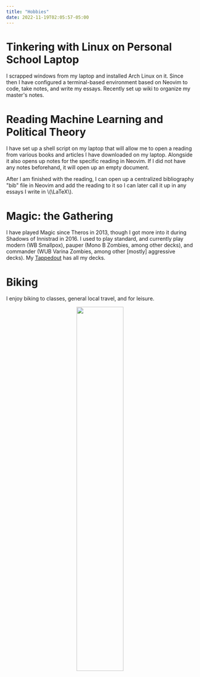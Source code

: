 ```yaml
---
title: "Hobbies"
date: 2022-11-19T02:05:57-05:00
---
```


# Tinkering with Linux on Personal School Laptop

I scrapped windows from my laptop and installed Arch Linux on it.
Since then I have configured a terminal-based environment based on Neovim to code, take notes, and write my essays.
Recently set up wiki to organize my master's notes.

# Reading Machine Learning and Political Theory

I have set up a shell script on my laptop that will allow me to open a reading from various books and articles I have downloaded on my laptop.
Alongside it also opens up notes for the specific reading in Neovim.
If I did not have any notes beforehand, it will open up an empty document.

After I am finished with the reading, I can open up a centralized bibliography "bib" file in Neovim and add the reading to it so I can later call it up in any essays I write in \\(\\LaTeX\\).

# Magic: the Gathering

I have played Magic since Theros in 2013, though I got more into it during Shadows of Innistrad in 2016.
I used to play standard, and currently play modern (WB Smallpox), pauper (Mono B Zombies, among other decks), and commander (WUB Varina Zombies, among other [mostly] aggressive decks).
My [Tappedout](https://tappedout.net/users/MutaliskLord4) has all my decks.

# Biking

I enjoy biking to classes, general local travel, and for leisure.

<center>
    <img src="../images/bike.jpg" width="50%">
</center>
